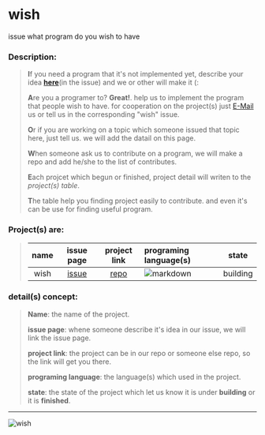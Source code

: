 # wish
issue what program do you wish to have


### Description:
>
> **I**f you need a program that it's not implemented yet, describe your idea **[here](https://github.com/DistroTEAM/wish/issues/new)**(in the issue) and we or other will make it (:
>
> **A**re you a programer to? __Great!__. help us to implement the program that people wish to have. for cooperation on the project(s) just [E-Mail](https://mail.google.com/mail/u/0/#inbox?compose=new) us or tell us in the corresponding "wish" issue.
> 
> **O**r if you are working on a topic which someone issued that topic here, just tell us. we will add the datail on this page.
> 
> **W**hen someone ask us to contribute on a program, we will make a repo and add he/she to the list of contributes.
>
> **E**ach projcet which begun or finished, project detail will writen to the _project(s) table_.
> 
> **T**he table help you finding project easily to contribute. and even it's can be use for finding useful program.


### Project(s) are:
> | name | issue page | project link | programing language(s) | state |
> |:----:|:----------:|:------------:|:-----------------------|:-----:|
> | wish | [issue](https://github.com/DistroTEAM/wish/issues/) |[repo](https://github.com/DistroTEAM/wish)| ![markdown](https://b2n.ir/z61490) | building |


### detail(s) concept:
> 
> __Name__: the name of the project.
> 
> __issue page__: whene someone describe it's idea in our issue, we will link the issue page.
> 
> __project link__: the project can be in our repo or someone else repo, so the link will get you there.
> 
> __programing language__: the language(s) which used in the project.
> 
> __state__: the state of the project which let us know it is under __building__ or it is __finished__.

---

![wish](https://s4.uupload.ir/files/wish_lfa3.jpg)


[//]: # (if you need the image of some programing language use the following direct-links, if you are adding a image be sure the size is exactly 35px)
[//]: # (if you add a language, add it's image link below, to find and use it for next time)
[//]: # (markdown: https://b2n.ir/z61490)
[//]: # (python: https://b2n.ir/d06737)
[//]: # (c++: https://b2n.ir/g70215)
[//]: # (javascript: https://b2n.ir/j38045)

